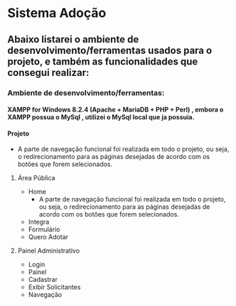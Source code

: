 # Sistema Adoção

## Abaixo listarei o ambiente de desenvolvimento/ferramentas usados para o projeto, e também as funcionalidades que consegui realizar:

### Ambiente de desenvolvimento/ferramentas:
    
#### XAMPP for Windows 8.2.4 (Apache + MariaDB + PHP + Perl) , embora o XAMPP possua o MySql , utilizei o MySql local que ja possuia.

#### Projeto

- A parte de navegação funcional foi realizada em todo o projeto, ou seja, o redirecionamento para as páginas desejadas de acordo com os botões que forem selecionados.


1. Área Pública
    - Home
        - A parte de navegação funcional foi realizada em todo o projeto, ou seja, o redirecionamento para as páginas desejadas de acordo com os botões que forem selecionados.
    - Integra
    - Formulário
    - Quero Adotar

2. Painel Administrativo
    - Login
    - Painel
    - Cadastrar
    - Exibir Solicitantes
    - Navegação


